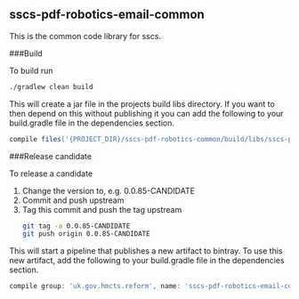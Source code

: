 ## sscs-pdf-robotics-email-common

This is the common code library for sscs.

###Build

To build run

```bash
./gradlew clean build
```
This will create a jar file in the projects build libs directory.
If you want to then depend on this without publishing it you can add the following to your build.gradle file
in the dependencies section.

```gradle
compile files('{PROJECT_DIR}/sscs-pdf-robotics-common/build/libs/sscs-pdf-robotics-common-0.0.84.jar')
```

###Release candidate

To release a candidate

1. Change the version to, e.g. 0.0.85-CANDIDATE
1. Commit and push upstream
1. Tag this commit and push the tag upstream
    ```bash
    git tag -a 0.0.85-CANDIDATE
    git push origin 0.0.85-CANDIDATE
    ```

This will start a pipeline that publishes a new artifact to bintray.
To use this new artifact, add the following to your build.gradle file in the dependencies section.

```gradle
compile group: 'uk.gov.hmcts.reform', name: 'sscs-pdf-robotics-email-common', version: '0.0.85-CANDIDATE'
```
